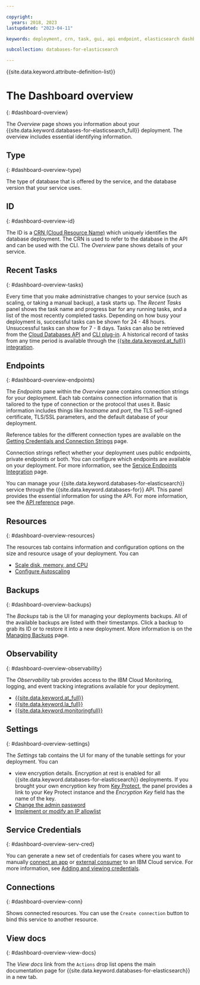 ```yaml
---

copyright:
  years: 2018, 2023
lastupdated: "2023-04-11"

keywords: deployment, crn, task, gui, api endpoint, elasticsearch dashboard, elasticsearch connection strings

subcollection: databases-for-elasticsearch

---
```


{{site.data.keyword.attribute-definition-list}}

# The Dashboard overview
{: #dashboard-overview}

The _Overview_ page shows you information about your {{site.data.keyword.databases-for-elasticsearch_full}} deployment. The overview includes essential identifying information.

## Type
{: #dashboard-overview-type}

The type of database that is offered by the service, and the database version that your service uses.

## ID
{: #dashboard-overview-id}

The ID is a [CRN (Cloud Resource Name)](/docs/account?topic=account-crn) which uniquely identifies the database deployment. The CRN is used to refer to the database in the API and can be used with the CLI. The _Overview_ pane shows details of your service.

## Recent Tasks
{: #dashboard-overview-tasks}

Every time that you make administrative changes to your service (such as scaling, or taking a manual backup), a task starts up. The _Recent Tasks_ panel shows the task name and progress bar for any running tasks, and a list of the most recently completed tasks. Depending on how busy your deployment is, successful tasks can be shown for 24 - 48 hours. Unsuccessful tasks can show for 7 - 8 days. Tasks can also be retrieved from the [Cloud Databases API](https://cloud.ibm.com/apidocs/cloud-databases-api#get-currently-running-tasks-on-a-deployment) and [CLI plug-in](https://cloud.ibm.com/docs/databases-cli-plugin?topic=databases-cli-plugin-cdb-reference#deployment-tasks-list). A historical record of tasks from any time period is available through the [{{site.data.keyword.at_full}} integration](/docs/databases-for-elasticsearch?topic=databases-for-elasticsearch-activity-tracker).

## Endpoints
{: #dashboard-overview-endpoints}

The _Endpoints_ pane within the _Overview_ pane contains connection strings for your deployment. Each tab contains connection information that is tailored to the type of connection or the protocol that uses it. Basic information includes things like _hostname_ and _port_, the TLS self-signed certificate, TLS/SSL parameters, and the default database of your deployment.

Reference tables for the different connection types are available on the [Getting Credentials and Connection Strings](/docs/databases-for-elasticsearch?topic=databases-for-elasticsearch-connection-strings) page.

Connection strings reflect whether your deployment uses public endpoints, private endpoints or both. You can configure which endpoints are available on your deployment. For more information, see the [Service Endpoints Integration](/docs/databases-for-elasticsearch?topic=databases-for-elasticsearch-service-endpoints) page.

You can manage your {{site.data.keyword.databases-for-elasticsearch}} service through the {{site.data.keyword.databases-for}} API. This panel provides the essential information for using the API. For more information, see the [API reference](https://cloud.ibm.com/apidocs/cloud-databases-api) page.

## Resources
{: #dashboard-overview-resources}

The resources tab contains information and configuration options on the size and resource usage of your deployment. You can
- [Scale disk, memory, and CPU](/docs/databases-for-elasticsearch?topic=databases-for-elasticsearch-resources-scaling)
- [Configure Autoscaling](/docs/databases-for-elasticsearch?topic=databases-for-elasticsearch-autoscaling)

## Backups
{: #dashboard-overview-backups}

The _Backups_ tab is the UI for managing your deployments backups. All of the available backups are listed with their timestamps. Click a backup to grab its ID or to restore it into a new deployment. More information is on the [Managing Backups](/docs/databases-for-elasticsearch?topic=databases-for-elasticsearch-dashboard-backups) page.

## Observability
{: #dashboard-overview-observability}

The _Observability_ tab provides access to the IBM Cloud Monitoring, logging, and event tracking integrations available for your deployment.
- [{{site.data.keyword.at_full}}](/docs/databases-for-elasticsearch?topic=databases-for-elasticsearch-activity-tracker)
- [{{site.data.keyword.la_full}}](/docs/databases-for-elasticsearch?topic=databases-for-elasticsearch-logging)
- [{{site.data.keyword.monitoringfull}}](/docs/cloud-databases?topic=cloud-databases-monitoring)

## Settings
{: #dashboard-overview-settings}

The _Settings_ tab contains the UI for many of the tunable settings for your deployment. You can
- view encryption details. Encryption at rest is enabled for all {{site.data.keyword.databases-for-elasticsearch}} deployments. If you brought your own encryption key from [Key Protect](/docs/databases-for-elasticsearch?topic=databases-for-elasticsearch-key-protect), the panel provides a link to your Key Protect instance and the _Encryption Key_ field has the name of the key.
- [Change the admin password](/docs/databases-for-elasticsearch?topic=databases-for-elasticsearch-user-management&interface=ui#user-management-set-admin-password-ui)
- [Implement or modify an IP allowlist](/docs/databases-for-elasticsearch?topic=databases-for-elasticsearch-allowlisting)

## Service Credentials
{: #dashboard-overview-serv-cred}

You can generate a new set of credentials for cases where you want to manually [connect an app](/docs/databases-for-elasticsearch?topic=databases-for-elasticsearch-ibmcloud-app) or [external consumer](/docs/databases-for-elasticsearch?topic=databases-for-elasticsearch-external-app) to an IBM Cloud service. For more information, see [Adding and viewing credentials](/docs/account?topic=account-service_credentials).

## Connections
{: #dashboard-overview-conn}

Shows connected resources. You can use the `Create connection` button to bind this service to another resource.

## View docs
{: #dashboard-overview-view-docs}

The _View docs_ link from the `Actions` drop list opens the main documentation page for {{site.data.keyword.databases-for-elasticsearch}} in a new tab.
